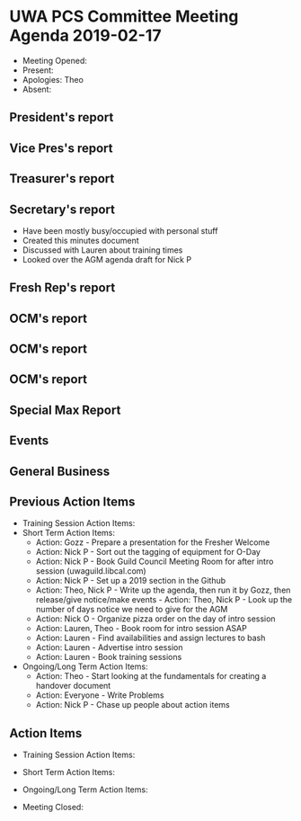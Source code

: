 # UWA PCS Committee Meeting Agenda 2019-02-17
 - Meeting Opened: 
 - Present: 
 - Apologies: Theo
 - Absent: 

## President's report
## Vice Pres's report
## Treasurer's report
## Secretary's report
 - Have been mostly busy/occupied with personal stuff
 - Created this minutes document
 - Discussed with Lauren about training times
 - Looked over the AGM agenda draft for Nick P
## Fresh Rep's report
## OCM's report
## OCM's report
## OCM's report
## Special Max Report
## Events
## General Business
## Previous Action Items
 - Training Session Action Items:
 - Short Term Action Items:
   - Action: Gozz - Prepare a presentation for the Fresher Welcome
   - Action: Nick P - Sort out the tagging of equipment for O-Day
   - Action: Nick P - Book Guild Council Meeting Room for after intro session (uwaguild.libcal.com)
   - Action: Nick P - Set up a 2019 section in the Github
   - Action: Theo, Nick P - Write up the agenda, then run it by Gozz, then release/give notice/make events    - Action: Theo, Nick P - Look up the number of days notice we need to give for the AGM
   - Action: Nick O - Organize pizza order on the day of intro session
   - Action: Lauren, Theo - Book room for intro session ASAP
   - Action: Lauren - Find availabilities and assign lectures to bash
   - Action: Lauren - Advertise intro session
   - Action: Lauren - Book training sessions
 - Ongoing/Long Term Action Items:
   - Action: Theo - Start looking at the fundamentals for creating a handover document
   - Action: Everyone - Write Problems
   - Action: Nick P - Chase up people about action items
## Action Items 
 - Training Session Action Items:
 - Short Term Action Items:
 - Ongoing/Long Term Action Items:

 - Meeting Closed:

